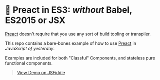 # :horse: Preact in ES3: _without_ Babel, ES2015 or JSX

[Preact] doesn't require that you use any sort of build tooling or transpiler.

This repo contains a bare-bones example of how to use [Preact] in _JavaScript of yesterday_.

Examples are included for both "Classful" Components, and stateless pure functional components.

> [View Demo on JSFiddle](http://jsfiddle.net/developit/t4aycadw/)

[Preact]: https://git.io/preact
